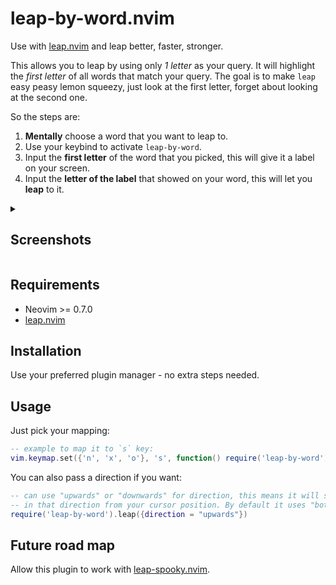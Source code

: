 # leap-by-word.nvim

Use with [leap.nvim](https://github.com/ggandor/leap.nvim) and leap better, faster, stronger.

This allows you to leap by using only *1 letter* as your query.
It will highlight the *first letter* of all words that match your query.
The goal is to make `leap` easy peasy lemon squeezy, just look at the first letter, forget about looking at the second one.

So the steps are:

1. **Mentally** choose a word that you want to leap to.
2. Use your keybind to activate `leap-by-word`.
3. Input the **first letter** of the word that you picked, this will give it a label on your screen.
4. Input the **letter of the label** that showed on your word, this will let you **leap** to it.

<details>
<summary>
  
## Screenshots

</summary>

#### Before searching

<img width="483" alt="Screenshot 2023-10-23 at 00 29 28" src="https://github.com/Sleepful/leap-by-word.nvim/assets/7144046/c7cec654-916e-4c00-88b0-1d2922bfe70c">

#### Searching for words that start with `j`

<img width="483" alt="Screenshot 2023-10-23 at 00 29 35" src="https://github.com/Sleepful/leap-by-word.nvim/assets/7144046/628985ff-25c2-451f-9aff-e9b6d20e6d68">

#### Leap to `j` and then searching for words that start with `o`

<img width="483" alt="Screenshot 2023-10-23 at 00 38 55" src="https://github.com/Sleepful/leap-by-word.nvim/assets/7144046/a11f985e-54cf-4ddd-9ed8-a0ee99b2a620">

</details>

## Requirements

* Neovim >= 0.7.0
* [leap.nvim](https://github.com/ggandor/leap.nvim)

## Installation

Use your preferred plugin manager - no extra steps needed.

## Usage

Just pick your mapping:

```lua
-- example to map it to `s` key:
vim.keymap.set({'n', 'x', 'o'}, 's', function() require('leap-by-word').leap() end, {})
```

You can also pass a direction if you want:
```lua
-- can use "upwards" or "downwards" for direction, this means it will search only
-- in that direction from your cursor position. By default it uses "both" directions.
require('leap-by-word').leap({direction = "upwards"})
```

## Future road map

Allow this plugin to work with [leap-spooky.nvim](https://github.com/ggandor/leap-spooky.nvim).
